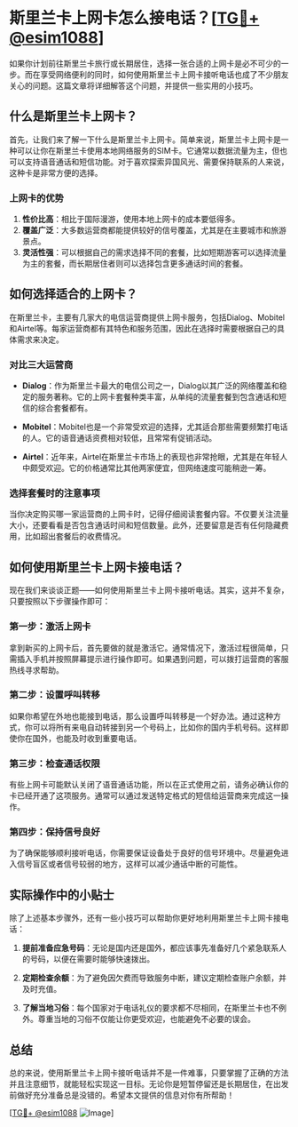 # 斯里兰卡上网卡怎么接电话？[[TG💪+ @esim1088](https://t.me/s/esim1088)]

如果你计划前往斯里兰卡旅行或长期居住，选择一张合适的上网卡是必不可少的一步。而在享受网络便利的同时，如何使用斯里兰卡上网卡接听电话也成了不少朋友关心的问题。这篇文章将详细解答这个问题，并提供一些实用的小技巧。

## 什么是斯里兰卡上网卡？

首先，让我们来了解一下什么是斯里兰卡上网卡。简单来说，斯里兰卡上网卡是一种可以让你在斯里兰卡使用本地网络服务的SIM卡。它通常以数据流量为主，但也可以支持语音通话和短信功能。对于喜欢探索异国风光、需要保持联系的人来说，这种卡是非常方便的选择。

### 上网卡的优势

1. **性价比高**：相比于国际漫游，使用本地上网卡的成本要低得多。
2. **覆盖广泛**：大多数运营商都能提供较好的信号覆盖，尤其是在主要城市和旅游景点。
3. **灵活性强**：可以根据自己的需求选择不同的套餐，比如短期游客可以选择流量为主的套餐，而长期居住者则可以选择包含更多通话时间的套餐。

## 如何选择适合的上网卡？

在斯里兰卡，主要有几家大的电信运营商提供上网卡服务，包括Dialog、Mobitel和Airtel等。每家运营商都有其特色和服务范围，因此在选择时需要根据自己的具体需求来决定。

### 对比三大运营商

- **Dialog**：作为斯里兰卡最大的电信公司之一，Dialog以其广泛的网络覆盖和稳定的服务著称。它的上网卡套餐种类丰富，从单纯的流量套餐到包含通话和短信的综合套餐都有。
  
- **Mobitel**：Mobitel也是一个非常受欢迎的选择，尤其适合那些需要频繁打电话的人。它的语音通话资费相对较低，且常常有促销活动。

- **Airtel**：近年来，Airtel在斯里兰卡市场上的表现也非常抢眼，尤其是在年轻人中颇受欢迎。它的价格通常比其他两家便宜，但网络速度可能稍逊一筹。

### 选择套餐时的注意事项

当你决定购买哪一家运营商的上网卡时，记得仔细阅读套餐内容。不仅要关注流量大小，还要看看是否包含通话时间和短信数量。此外，还要留意是否有任何隐藏费用，比如超出套餐后的收费情况。

## 如何使用斯里兰卡上网卡接电话？

现在我们来谈谈正题——如何使用斯里兰卡上网卡接听电话。其实，这并不复杂，只要按照以下步骤操作即可：

### 第一步：激活上网卡

拿到新买的上网卡后，首先要做的就是激活它。通常情况下，激活过程很简单，只需插入手机并按照屏幕提示进行操作即可。如果遇到问题，可以拨打运营商的客服热线寻求帮助。

### 第二步：设置呼叫转移

如果你希望在外地也能接到电话，那么设置呼叫转移是一个好办法。通过这种方式，你可以将所有来电自动转接到另一个号码上，比如你的国内手机号码。这样即使你在国外，也能及时收到重要电话。

### 第三步：检查通话权限

有些上网卡可能默认关闭了语音通话功能，所以在正式使用之前，请务必确认你的卡已经开通了这项服务。通常可以通过发送特定格式的短信给运营商来完成这一操作。

### 第四步：保持信号良好

为了确保能够顺利接听电话，你需要保证设备处于良好的信号环境中。尽量避免进入信号盲区或者信号较弱的地方，这样可以减少通话中断的可能性。

## 实际操作中的小贴士

除了上述基本步骤外，还有一些小技巧可以帮助你更好地利用斯里兰卡上网卡接电话：

1. **提前准备应急号码**：无论是国内还是国外，都应该事先准备好几个紧急联系人的号码，以便在需要时能够快速拨出。

2. **定期检查余额**：为了避免因欠费而导致服务中断，建议定期检查账户余额，并及时充值。

3. **了解当地习俗**：每个国家对于电话礼仪的要求都不尽相同，在斯里兰卡也不例外。尊重当地的习俗不仅能让你更受欢迎，也能避免不必要的误会。

## 总结

总的来说，使用斯里兰卡上网卡接听电话并不是一件难事，只要掌握了正确的方法并且注意细节，就能轻松实现这一目标。无论你是短暂停留还是长期居住，在出发前做好充分准备总是没错的。希望本文提供的信息对你有所帮助！

[[TG💪+ @esim1088](https://t.me/s/esim1088) ![Image](https://i.postimg.cc/4NQfJmqS/Snipaste-2025-05-13-00-14-12.png)]